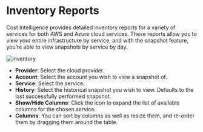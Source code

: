 # Inventory Reports 

Cost Intelligence provides detailed inventory reports for a variety of services for both AWS and Azure cloud services. These reports allow you to view your entire infrastructure by service, and with the snapshot feature, you’re able to view snapshots by service by day. 

![inventory](https://github.com/user-attachments/assets/6a22447c-8b12-4fc2-a029-ade322ef3e59)

* **Provider**: Select the cloud provider. 
* **Account**: Select the account you wish to view a snapshot of. 
* **Service**: Select the service. 
* **History**: Select the historical snapshot you wish to view. Defaults to the last successfully performed snapshot. 
* **Show/Hide Columns**: Click the icon to expand the list of available columns for the chosen service. 
* **Columns**: You can sort by columns as well as resize them, and re-order them by dragging them around the table. 

 
